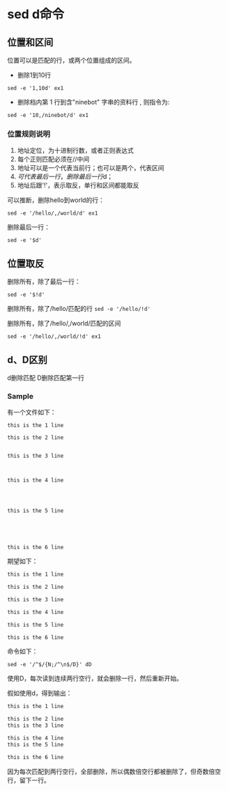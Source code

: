 # sed d命令

## 位置和区间

位置可以是匹配的行，或两个位置组成的区间。

- 删除1到10行

`sed -e '1,10d' ex1`

- 删除档内第 1 行到含"ninebot" 字串的资料行 , 则指令为:

`sed -e '10,/ninebot/d' ex1`

### 位置规则说明

1. 地址定位，为十进制行数，或者正则表达式
2. 每个正则匹配必须在//中间
3. 地址可以是一个代表当前行；也可以是两个，代表区间
4. $可代表最后一行，删除最后一行$d；
5. 地址后跟'!'，表示取反，单行和区间都能取反

可以推断，删除hello到world的行：

`sed -e '/hello/,/world/d' ex1`

删除最后一行：

`sed -e '$d'`

## 位置取反

删除所有，除了最后一行：

`sed -e '$!d'`

删除所有，除了/hello/匹配的行
`sed -e '/hello/!d'`

删除所有，除了/hello/,/world/匹配的区间

`sed -e '/hello/,/world/!d' ex1`

## d、D区别

d删除匹配
D删除匹配第一行

### Sample

有一个文件如下：

```shell
this is the 1 line

this is the 2 line


this is the 3 line



this is the 4 line




this is the 5 line





this is the 6 line
```

期望如下：

```Bash
this is the 1 line

this is the 2 line

this is the 3 line

this is the 4 line

this is the 5 line

this is the 6 line
```

命令如下：

`sed -e '/^$/{N;/^\n$/D}' dD`

使用D，每次读到连续两行空行，就会删除一行，然后重新开始。

假如使用d，得到输出：

```Bash
this is the 1 line

this is the 2 line
this is the 3 line

this is the 4 line
this is the 5 line

this is the 6 line
```

因为每次匹配到两行空行，全部删除，所以偶数倍空行都被删除了，但奇数倍空行，留下一行。
